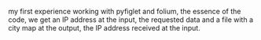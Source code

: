 my first experience working with pyfiglet and folium, the essence of the code, we get an IP address at the input, the requested data and a file with a city map at the output, the IP address received at the input.
